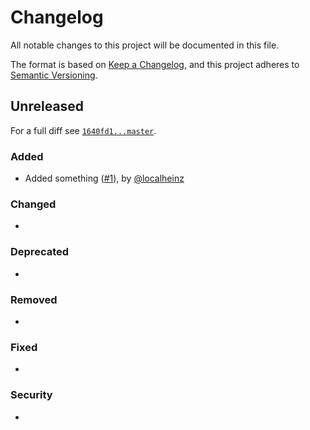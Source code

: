# Changelog

All notable changes to this project will be documented in this file.

The format is based on [Keep a Changelog](https://keepachangelog.com/en/1.0.0/), and this project adheres to [Semantic Versioning](https://semver.org/spec/v2.0.0.html).

## Unreleased

For a full diff see [`1640fd1...master`][1640fd1...master].

### Added

* Added something ([#1]), by [@localheinz]

### Changed

*

### Deprecated

*

### Removed

*

### Fixed

*

### Security

*

[#1]: https://github.com/localheinz/playground/pull/1

[1640fd1...master]: https://github.com/localheinz/playground/compare/1640fd1...master

[@localheinz]: https://github.com/localheinz
